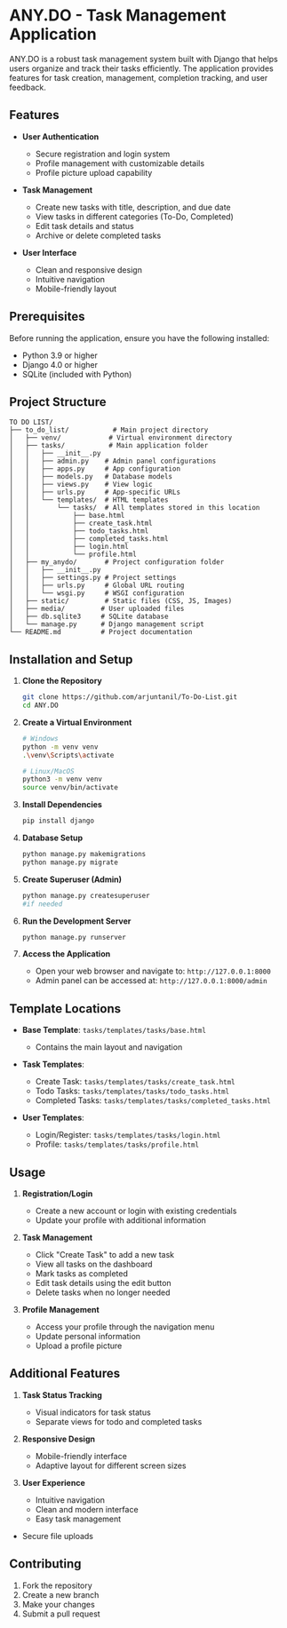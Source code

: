 # ANY.DO - Task Management Application

ANY.DO is a robust task management system built with Django that helps users organize and track their tasks efficiently. The application provides features for task creation, management, completion tracking, and user feedback.

## Features

- **User Authentication**
  - Secure registration and login system
  - Profile management with customizable details
  - Profile picture upload capability

- **Task Management**
  - Create new tasks with title, description, and due date
  - View tasks in different categories (To-Do, Completed)
  - Edit task details and status
  - Archive or delete completed tasks

- **User Interface**
  - Clean and responsive design
  - Intuitive navigation
  - Mobile-friendly layout

## Prerequisites

Before running the application, ensure you have the following installed:
- Python 3.9 or higher
- Django 4.0 or higher
- SQLite (included with Python)

## Project Structure

```
TO DO LIST/
├── to_do_list/           # Main project directory
│   ├── venv/            # Virtual environment directory
│   ├── tasks/           # Main application folder
│   │   ├── __init__.py
│   │   ├── admin.py    # Admin panel configurations
│   │   ├── apps.py     # App configuration
│   │   ├── models.py   # Database models
│   │   ├── views.py    # View logic
│   │   ├── urls.py     # App-specific URLs
│   │   └── templates/  # HTML templates
│   │       └── tasks/  # All templates stored in this location
│   │           ├── base.html
│   │           ├── create_task.html
│   │           ├── todo_tasks.html
│   │           ├── completed_tasks.html
│   │           ├── login.html
│   │           └── profile.html
│   ├── my_anydo/       # Project configuration folder
│   │   ├── __init__.py
│   │   ├── settings.py # Project settings
│   │   ├── urls.py     # Global URL routing
│   │   └── wsgi.py     # WSGI configuration
│   ├── static/         # Static files (CSS, JS, Images)
│   ├── media/         # User uploaded files
│   ├── db.sqlite3     # SQLite database
│   └── manage.py      # Django management script
└── README.md          # Project documentation
```

## Installation and Setup

1. **Clone the Repository**
   ```bash
   git clone https://github.com/arjuntanil/To-Do-List.git
   cd ANY.DO
   ```

2. **Create a Virtual Environment**
   ```bash
   # Windows
   python -m venv venv
   .\venv\Scripts\activate

   # Linux/MacOS
   python3 -m venv venv
   source venv/bin/activate
   ```

3. **Install Dependencies**
   ```bash
   pip install django
   ```

4. **Database Setup**
   ```bash
   python manage.py makemigrations
   python manage.py migrate
   ```

5. **Create Superuser (Admin)**
   ```bash
   python manage.py createsuperuser 
   #if needed
   ```

6. **Run the Development Server**
   ```bash
   python manage.py runserver
   ```

7. **Access the Application**
   - Open your web browser and navigate to: `http://127.0.0.1:8000`
   - Admin panel can be accessed at: `http://127.0.0.1:8000/admin`

## Template Locations

- **Base Template**: `tasks/templates/tasks/base.html`
  - Contains the main layout and navigation
  
- **Task Templates**:
  - Create Task: `tasks/templates/tasks/create_task.html`
  - Todo Tasks: `tasks/templates/tasks/todo_tasks.html`
  - Completed Tasks: `tasks/templates/tasks/completed_tasks.html`
  
- **User Templates**:
  - Login/Register: `tasks/templates/tasks/login.html`
  - Profile: `tasks/templates/tasks/profile.html`

## Usage

1. **Registration/Login**
   - Create a new account or login with existing credentials
   - Update your profile with additional information

2. **Task Management**
   - Click "Create Task" to add a new task
   - View all tasks on the dashboard
   - Mark tasks as completed
   - Edit task details using the edit button
   - Delete tasks when no longer needed

3. **Profile Management**
   - Access your profile through the navigation menu
   - Update personal information
   - Upload a profile picture

## Additional Features

1. **Task Status Tracking**
   - Visual indicators for task status
   - Separate views for todo and completed tasks

2. **Responsive Design**
   - Mobile-friendly interface
   - Adaptive layout for different screen sizes

3. **User Experience**
   - Intuitive navigation
   - Clean and modern interface
   - Easy task management

- Secure file uploads

## Contributing

1. Fork the repository
2. Create a new branch
3. Make your changes
4. Submit a pull request
